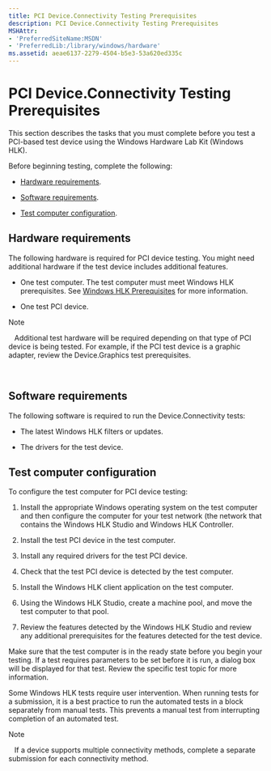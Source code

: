 ```yaml
---
title: PCI Device.Connectivity Testing Prerequisites
description: PCI Device.Connectivity Testing Prerequisites
MSHAttr:
- 'PreferredSiteName:MSDN'
- 'PreferredLib:/library/windows/hardware'
ms.assetid: aeae6137-2279-4504-b5e3-53a620ed335c
---
```


# PCI Device.Connectivity Testing Prerequisites


This section describes the tasks that you must complete before you test a PCI-based test device using the Windows Hardware Lab Kit (Windows HLK).

Before beginning testing, complete the following:

-   [Hardware requirements](#bkmk-hck-pci-hr).

-   [Software requirements](#bkmk-hck-pci-sr).

-   [Test computer configuration](#bkmk-hck-pci-tc).

## <span id="BKMK_HCK_PCI_hR"></span><span id="bkmk_hck_pci_hr"></span><span id="BKMK_HCK_PCI_HR"></span>Hardware requirements


The following hardware is required for PCI device testing. You might need additional hardware if the test device includes additional features.

-   One test computer. The test computer must meet Windows HLK prerequisites. See [Windows HLK Prerequisites](..\getstarted\windows-hlk-prerequisites.md) for more information.

-   One test PCI device.

>[!NOTE]
>  
Additional test hardware will be required depending on that type of PCI device is being tested. For example, if the PCI test device is a graphic adapter, review the Device.Graphics test prerequisites.

 

## <span id="BKMK_HCK_PCI_sR"></span><span id="bkmk_hck_pci_sr"></span><span id="BKMK_HCK_PCI_SR"></span>Software requirements


The following software is required to run the Device.Connectivity tests:

-   The latest Windows HLK filters or updates.

-   The drivers for the test device.

## <span id="BKMK_HCK_PCI_tC"></span><span id="bkmk_hck_pci_tc"></span><span id="BKMK_HCK_PCI_TC"></span>Test computer configuration


To configure the test computer for PCI device testing:

1.  Install the appropriate Windows operating system on the test computer and then configure the computer for your test network (the network that contains the Windows HLK Studio and Windows HLK Controller.

2.  Install the test PCI device in the test computer.

3.  Install any required drivers for the test PCI device.

4.  Check that the test PCI device is detected by the test computer.

5.  Install the Windows HLK client application on the test computer.

6.  Using the Windows HLK Studio, create a machine pool, and move the test computer to that pool.

7.  Review the features detected by the Windows HLK Studio and review any additional prerequisites for the features detected for the test device.

Make sure that the test computer is in the ready state before you begin your testing. If a test requires parameters to be set before it is run, a dialog box will be displayed for that test. Review the specific test topic for more information.

Some Windows HLK tests require user intervention. When running tests for a submission, it is a best practice to run the automated tests in a block separately from manual tests. This prevents a manual test from interrupting completion of an automated test.

>[!NOTE]
>  
If a device supports multiple connectivity methods, complete a separate submission for each connectivity method.

 

 

 






